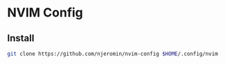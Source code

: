 NVIM Config
===========

Install
-------

```sh
git clone https://github.com/njeromin/nvim-config $HOME/.config/nvim
```
